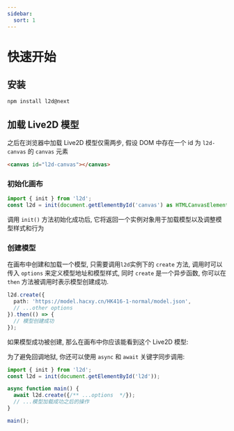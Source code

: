 ```yaml
---
sidebar:
  sort: 1
---
```


# 快速开始

## 安装

```sh
npm install l2d@next
```

## 加载 Live2D 模型

之后在浏览器中加载 Live2D 模型仅需两步, 假设 DOM 中存在一个 id 为 `l2d-canvas` 的 `canvas` 元素

```html
<canvas id="l2d-canvas"></canvas>
```

### 初始化画布

```ts
import { init } from 'l2d';
const l2d = init(document.getElementById('canvas') as HTMLCanvasElement);
```

调用 `init()` 方法初始化成功后, 它将返回一个实例对象用于加载模型以及调整模型样式和行为

### 创建模型

在画布中创建和加载一个模型, 只需要调用`l2d`实例下的 `create` 方法, 调用时可以传入 `options` 来定义模型地址和模型样式, 同时 `create` 是一个异步函数, 你可以在 `then` 方法被调用时表示模型创建成功.

```ts
l2d.create({
  path: 'https://model.hacxy.cn/HK416-1-normal/model.json',
  // ...other options
}).then(() => {
  // 模型创建成功
});
```

如果模型成功被创建, 那么在画布中你应该能看到这个 Live2D 模型:

<Live2D path="https://model.hacxy.cn/HK416-1-normal/model.json" :width="200" :height="240"/>

为了避免回调地狱, 你还可以使用 `async` 和 `await` 关键字同步调用:

```ts
import { init } from 'l2d';
const l2d = init(document.getElementById('l2d'));

async function main() {
  await l2d.create({/** ...options  */});
  // ...模型加载成功之后的操作
}

main();
```
